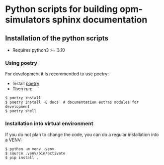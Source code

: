 # Python scripts for building opm-simulators sphinx documentation

## Installation of the python scripts
- Requires python3 >= 3.10

### Using poetry
For development it is recommended to use poetry:

- Install [poetry](https://python-poetry.org/docs/)
- Then run:
```
$ poetry install
$ poetry install -E docs  # documentation extras modules for development
$ poetry shell
```

### Installation into virtual environment
If you do not plan to change the code, you can do a regular installation into a VENV:

```
$ python -m venv .venv
$ source .venv/bin/activate
$ pip install .
```
